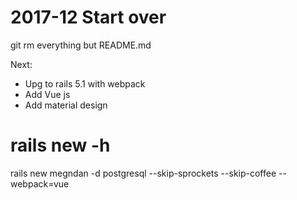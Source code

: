 # 2017-12 Start over 

git rm everything but README.md

Next:
* Upg to rails 5.1 with webpack
* Add Vue js
* Add material design

# rails new -h
rails new megndan -d postgresql --skip-sprockets  --skip-coffee --webpack=vue
